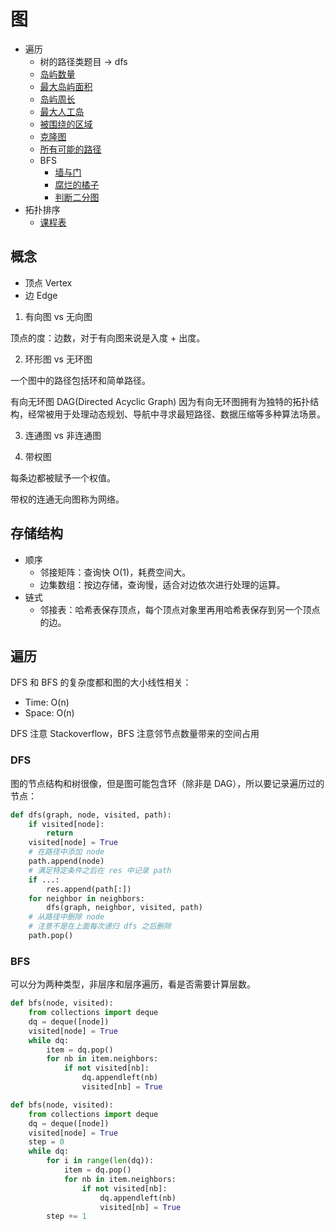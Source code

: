 # 图

- 遍历
  - 树的路径类题目 -> dfs
  - [岛屿数量](num_island.py)
  - [最大岛屿面积](max_area.py)
  - [岛屿周长](perimeter.py)
  - [最大人工岛](largest_island.py)
  - [被围绕的区域](surrounded_regions.py)
  - [克隆图](clone_graph.py)
  - [所有可能的路径](all_paths.py)
  - BFS
    - [墙与门](walls_and_gates.py)
    - [腐烂的橘子](rotting_oranges.py)
    - [判断二分图](bipartite.py)
- 拓扑排序
  - [课程表](courses.py)

## 概念

- 顶点 Vertex
- 边 Edge

1. 有向图 vs 无向图

顶点的度：边数，对于有向图来说是入度 + 出度。

2. 环形图 vs 无环图

一个图中的路径包括环和简单路径。

有向无环图 DAG(Directed Acyclic Graph)
因为有向无环图拥有为独特的拓扑结构，经常被用于处理动态规划、导航中寻求最短路径、数据压缩等多种算法场景。

3. 连通图 vs 非连通图

4. 带权图

每条边都被赋予一个权值。

带权的连通无向图称为网络。

## 存储结构

- 顺序
  - 邻接矩阵：查询快 O(1)，耗费空间大。
  - 边集数组：按边存储，查询慢，适合对边依次进行处理的运算。
- 链式
  - 邻接表：哈希表保存顶点，每个顶点对象里再用哈希表保存到另一个顶点的边。

## 遍历

DFS 和 BFS 的复杂度都和图的大小线性相关：

- Time: O(n)
- Space: O(n)

DFS 注意 Stackoverflow，BFS 注意邻节点数量带来的空间占用

### DFS

图的节点结构和树很像，但是图可能包含环（除非是 DAG），所以要记录遍历过的节点：

```python
def dfs(graph, node, visited, path):
    if visited[node]:
        return
    visited[node] = True
    # 在路径中添加 node
    path.append(node)
    # 满足特定条件之后在 res 中记录 path
    if ...:
        res.append(path[:])
    for neighbor in neighbors:
        dfs(graph, neighbor, visited, path)
    # 从路径中删除 node
    # 注意不是在上面每次递归 dfs 之后删除
    path.pop()
```

### BFS

可以分为两种类型，非层序和层序遍历，看是否需要计算层数。

```python
def bfs(node, visited):
    from collections import deque
    dq = deque([node])
    visited[node] = True
    while dq:
        item = dq.pop()
        for nb in item.neighbors:
            if not visited[nb]:
                dq.appendleft(nb)
                visited[nb] = True
```

```python
def bfs(node, visited):
    from collections import deque
    dq = deque([node])
    visited[node] = True
    step = 0
    while dq:
        for i in range(len(dq)):
            item = dq.pop()
            for nb in item.neighbors:
                if not visited[nb]:
                    dq.appendleft(nb)
                    visited[nb] = True
        step += 1
```

